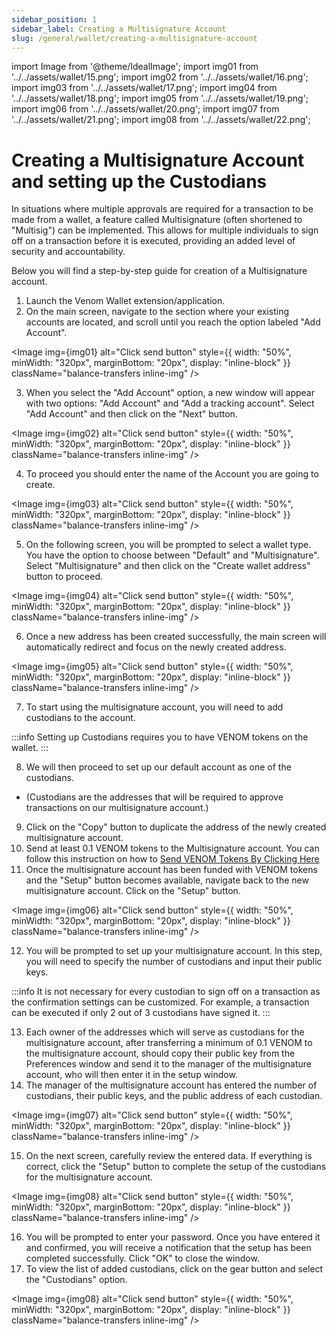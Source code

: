 ```yaml
---
sidebar_position: 1
sidebar_label: Creating a Multisignature Account
slug: /general/wallet/creating-a-multisignature-account
---
```


import Image from '@theme/IdealImage';
import img01 from '../../assets/wallet/15.png';
import img02 from '../../assets/wallet/16.png';
import img03 from '../../assets/wallet/17.png';
import img04 from '../../assets/wallet/18.png';
import img05 from '../../assets/wallet/19.png';
import img06 from '../../assets/wallet/20.png';
import img07 from '../../assets/wallet/21.png';
import img08 from '../../assets/wallet/22.png';

# Creating a Multisignature Account and setting up the Custodians

  

In situations where multiple approvals are required for a transaction to be made from a wallet, a feature called Multisignature (often shortened to "Multisig") can be implemented. This allows for multiple individuals to sign off on a transaction before it is executed, providing an added level of security and accountability. 

Below you will find a step-by-step guide for creation of a Multisignature account.
1. Launch the Venom Wallet extension/application.
2. On the main screen, navigate to the section where your existing accounts are located, and scroll until you reach the option labeled "Add Account".

<Image img={img01} alt="Click send button"
    style={{ width: "50%", minWidth: "320px", marginBottom: "20px", display: "inline-block" }}
    className="balance-transfers inline-img"
/>

3. When you select the "Add Account" option, a new window will appear with two options: "Add Account" and "Add a tracking account". Select "Add Account" and then click on the "Next" button.

<Image img={img02} alt="Click send button"
    style={{ width: "50%", minWidth: "320px", marginBottom: "20px", display: "inline-block" }}
    className="balance-transfers inline-img"
/>

4. To proceed you should enter the name of the Account you are going to create.

<Image img={img03} alt="Click send button"
    style={{ width: "50%", minWidth: "320px", marginBottom: "20px", display: "inline-block" }}
    className="balance-transfers inline-img"
/>

5. On the following screen, you will be prompted to select a wallet type. You have the option to choose between "Default" and "Multisignature". Select "Multisignature" and then click on the "Create wallet address" button to proceed.

<Image img={img04} alt="Click send button"
    style={{ width: "50%", minWidth: "320px", marginBottom: "20px", display: "inline-block" }}
    className="balance-transfers inline-img"
/>

6. Once a new address has been created successfully, the main screen will automatically redirect and focus on the newly created address.

<Image img={img05} alt="Click send button"
    style={{ width: "50%", minWidth: "320px", marginBottom: "20px", display: "inline-block" }}
    className="balance-transfers inline-img"
/>

7. To start using the multisignature account, you will need to add custodians to the account. 
      
:::info
Setting up Custodians requires you to have VENOM tokens on the wallet.
:::

8. We will then proceed to set up our default account as one of the custodians.  
 - (Custodians are the addresses that will be required to approve transactions on our multisignature account.)
9. Click on the "Copy" button to duplicate the address of the newly created multisignature account.
10. Send at least 0.1 VENOM tokens to the Multisignature account. You can follow this instruction on how to [Send VENOM Tokens By Clicking Here](../the-main/send.md)
11. Once the multisignature account has been funded with VENOM tokens and the "Setup" button becomes available, navigate back to the new multisignature account. Click on the "Setup" button.

<Image img={img06} alt="Click send button"
    style={{ width: "50%", minWidth: "320px", marginBottom: "20px", display: "inline-block" }}
    className="balance-transfers inline-img"
/>

12. You will be prompted to set up your multisignature account. In this step, you will need to specify the number of custodians and input their public keys.
   
:::info
It is not necessary for every custodian to sign off on a transaction as the confirmation settings can be customized. For example, a transaction can be executed if only 2 out of 3 custodians have signed it.
:::

13. Each owner of the addresses which will serve as custodians for the multisignature account, after transferring a minimum of 0.1 VENOM to the multisignature account, should copy their public key from the Preferences window and send it to the manager of the multisignature account, who will then enter it in the setup window.
14. The manager of the multisignature account has entered the number of custodians, their public keys, and the public address of each custodian.

<Image img={img07} alt="Click send button"
    style={{ width: "50%", minWidth: "320px", marginBottom: "20px", display: "inline-block" }}
    className="balance-transfers inline-img"
/>

15. On the next screen, carefully review the entered data. If everything is correct, click the "Setup" button to complete the setup of the custodians for the multisignature account.

<Image img={img08} alt="Click send button"
    style={{ width: "50%", minWidth: "320px", marginBottom: "20px", display: "inline-block" }}
    className="balance-transfers inline-img"
/>

16. You will be prompted to enter your password. Once you have entered it and confirmed, you will receive a notification that the setup has been completed successfully. Click "OK" to close the window.
17. To view the list of added custodians, click on the gear button and select the "Custodians" option.

<Image img={img08} alt="Click send button"
    style={{ width: "50%", minWidth: "320px", marginBottom: "20px", display: "inline-block" }}
    className="balance-transfers inline-img"
/>
